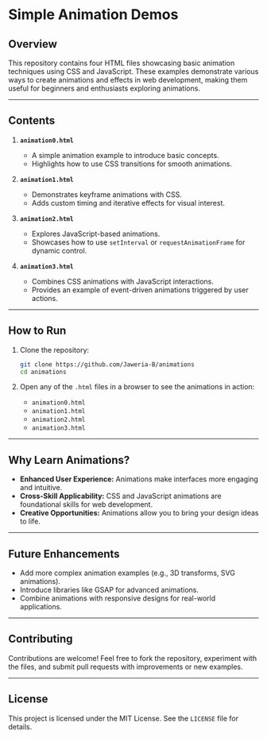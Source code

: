 # **Simple Animation Demos**

## **Overview**  
This repository contains four HTML files showcasing basic animation techniques using CSS and JavaScript. These examples demonstrate various ways to create animations and effects in web development, making them useful for beginners and enthusiasts exploring animations.  

---

## **Contents**

1. **`animation0.html`**  
   - A simple animation example to introduce basic concepts.  
   - Highlights how to use CSS transitions for smooth animations.  

2. **`animation1.html`**  
   - Demonstrates keyframe animations with CSS.  
   - Adds custom timing and iterative effects for visual interest.  

3. **`animation2.html`**  
   - Explores JavaScript-based animations.  
   - Showcases how to use `setInterval` or `requestAnimationFrame` for dynamic control.  

4. **`animation3.html`**  
   - Combines CSS animations with JavaScript interactions.  
   - Provides an example of event-driven animations triggered by user actions.  

---

## **How to Run**

1. Clone the repository:  
   ```bash
   git clone https://github.com/Jaweria-B/animations
   cd animations
   ```

2. Open any of the `.html` files in a browser to see the animations in action:  
   - `animation0.html`  
   - `animation1.html`  
   - `animation2.html`  
   - `animation3.html`  

---

## **Why Learn Animations?**  
- **Enhanced User Experience:** Animations make interfaces more engaging and intuitive.  
- **Cross-Skill Applicability:** CSS and JavaScript animations are foundational skills for web development.  
- **Creative Opportunities:** Animations allow you to bring your design ideas to life.  

---

## **Future Enhancements**  
- Add more complex animation examples (e.g., 3D transforms, SVG animations).  
- Introduce libraries like GSAP for advanced animations.  
- Combine animations with responsive designs for real-world applications.  

---

## **Contributing**  
Contributions are welcome! Feel free to fork the repository, experiment with the files, and submit pull requests with improvements or new examples.  

---

## **License**  
This project is licensed under the MIT License. See the `LICENSE` file for details.  
